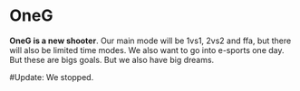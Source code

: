# OneG

**OneG is a new shooter**.
Our main mode will be 1vs1, 2vs2 and ffa, but there will also be limited time modes.
We also want to go into e-sports one day. But these are bigs goals. But we also have big dreams. 

#Update: We stopped.
